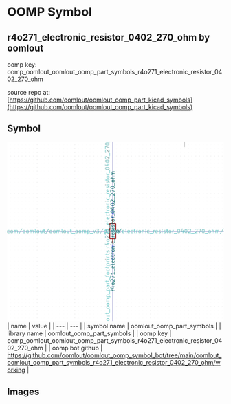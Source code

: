 # OOMP Symbol  
## r4o271_electronic_resistor_0402_270_ohm  by oomlout  
  
oomp key: oomp_oomlout_oomlout_oomp_part_symbols_r4o271_electronic_resistor_0402_270_ohm  
  
source repo at: [https://github.com/oomlout/oomlout_oomp_part_kicad_symbols](https://github.com/oomlout/oomlout_oomp_part_kicad_symbols)  
## Symbol  
  
[![working.png](working_600.png)](working.png)  
| name | value | 
| --- | --- | 
| symbol name | oomlout_oomp_part_symbols | 
| library name | oomlout_oomp_part_symbols | 
| oomp key | oomp_oomlout_oomlout_oomp_part_symbols_r4o271_electronic_resistor_0402_270_ohm | 
| oomp bot github | https://github.com/oomlout/oomlout_oomp_symbol_bot/tree/main/oomlout_oomlout_oomp_part_symbols_r4o271_electronic_resistor_0402_270_ohm/working | 
## Images  
